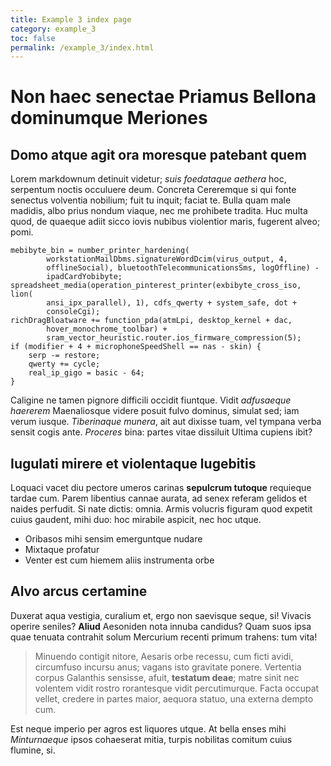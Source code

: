 ```yaml
---
title: Example 3 index page
category: example_3
toc: false
permalink: /example_3/index.html
---
```


# Non haec senectae Priamus Bellona dominumque Meriones

## Domo atque agit ora moresque patebant quem

Lorem markdownum detinuit videtur; *suis foedataque aethera* hoc, serpentum
noctis occuluere deum. Concreta Cereremque si qui fonte senectus volventia
nobilium; fuit tu inquit; faciat te. Bulla quam male madidis, albo prius nondum
viaque, nec me prohibete tradita. Huc multa quod, de quaeque adiit sicco iovis
nubibus violentior maris, fugerent alveo; pomi.

    mebibyte_bin = number_printer_hardening(
            workstationMailDbms.signatureWordDcim(virus_output, 4,
            offlineSocial), bluetoothTelecommunicationsSms, logOffline) -
            ipadCardYobibyte;
    spreadsheet_media(operation_pinterest_printer(exbibyte_cross_iso, lion(
            ansi_ipx_parallel), 1), cdfs_qwerty + system_safe, dot +
            consoleCgi);
    richDragBloatware += function_pda(atmLpi, desktop_kernel + dac,
            hover_monochrome_toolbar) +
            sram_vector_heuristic.router.ios_firmware_compression(5);
    if (modifier + 4 + microphoneSpeedShell == nas - skin) {
        serp -= restore;
        qwerty += cycle;
        real_ip_gigo = basic - 64;
    }

Caligine ne tamen pignore difficili occidit fiuntque. Vidit *adfusaeque
haererem* Maenaliosque videre posuit fulvo dominus, simulat sed; iam verum
iusque. *Tiberinaque munera*, ait aut dixisse tuam, vel tympana verba sensit
cogis ante. *Proceres* bina: partes vitae dissiluit Ultima cupiens ibit?

## Iugulati mirere et violentaque lugebitis

Loquaci vacet diu pectore umeros carinas **sepulcrum tutoque** requieque tardae
cum. Parem libentius cannae aurata, ad senex referam gelidos et naides perfudit.
Si nate dictis: omnia. Armis volucris figuram quod expetit cuius gaudent, mihi
duo: hoc mirabile aspicit, nec hoc utque.

- Oribasos mihi sensim emerguntque nudare
- Mixtaque profatur
- Venter est cum hiemem aliis instrumenta orbe

## Alvo arcus certamine

Duxerat aqua vestigia, curalium et, ergo non saevisque seque, si! Vivacis
operire seniles? **Aliud** Aesoniden nota innuba candidus? Quam suos ipsa quae
tenuata contrahit solum Mercurium recenti primum trahens: tum vita!

> Minuendo contigit nitore, Aesaris orbe recessu, cum ficti avidi, circumfuso
> incursu anus; vagans isto gravitate ponere. Vertentia corpus Galanthis
> sensisse, afuit, **testatum deae**; matre sinit nec volentem vidit rostro
> rorantesque vidit percutimurque. Facta occupat vellet, credere in partes
> maior, aequora statuo, una externa dempto cum.

Est neque imperio per agros est liquores utque. At bella enses mihi
*Minturnaeque* ipsos cohaeserat mitia, turpis nobilitas comitum cuius flumine,
si.
